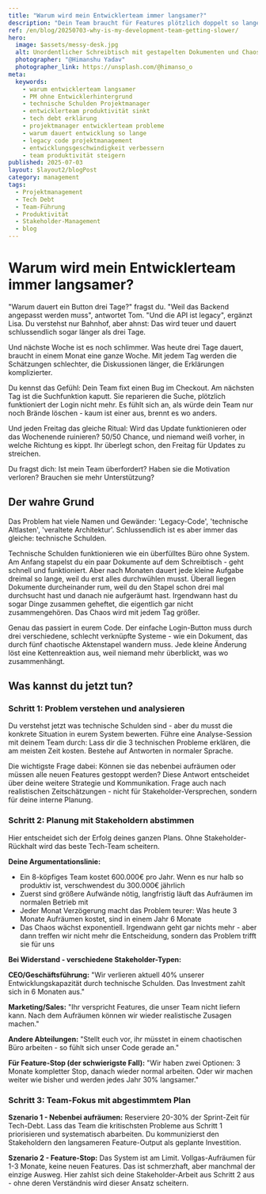 ```yaml
---
title: "Warum wird mein Entwicklerteam immer langsamer?"
description: "Dein Team braucht für Features plötzlich doppelt so lange? Das liegt nicht an Faulheit oder Inkompetenz. Hier erfährst du den wahren Grund und wie du als PM das Problem systematisch löst."
ref: /en/blog/20250703-why-is-my-development-team-getting-slower/
hero:
  image: $assets/messy-desk.jpg
  alt: Unordentlicher Schreibtisch mit gestapelten Dokumenten und Chaos - Metapher für technische Schulden im Code
  photographer: "@Himanshu Yadav"
  photographer_link: https://unsplash.com/@himanso_o
meta:
  keywords:
    - warum entwicklerteam langsamer
    - PM ohne Entwicklerhintergrund
    - technische Schulden Projektmanager
    - entwicklerteam produktivität sinkt
    - tech debt erklärung
    - projektmanager entwicklerteam probleme
    - warum dauert entwicklung so lange
    - legacy code projektmanagement
    - entwicklungsgeschwindigkeit verbessern
    - team produktivität steigern
published: 2025-07-03
layout: $layout2/blogPost
category: management
tags:
  - Projektmanagement
  - Tech Debt
  - Team-Führung
  - Produktivität
  - Stakeholder-Management
  - blog
---
```


# Warum wird mein Entwicklerteam immer langsamer?

"Warum dauert ein Button drei Tage?" fragst du. "Weil das Backend angepasst werden muss", antwortet Tom. "Und die API ist legacy", ergänzt Lisa. Du verstehst nur Bahnhof, aber ahnst: Das wird teuer und dauert schlussendlich sogar länger als drei Tage.

Und nächste Woche ist es noch schlimmer. Was heute drei Tage dauert, braucht in einem Monat eine ganze Woche. Mit jedem Tag werden die Schätzungen schlechter, die Diskussionen länger, die Erklärungen komplizierter.

Du kennst das Gefühl: Dein Team fixt einen Bug im Checkout. Am nächsten Tag ist die Suchfunktion kaputt. Sie reparieren die Suche, plötzlich funktioniert der Login nicht mehr. Es fühlt sich an, als würde dein Team nur noch Brände löschen - kaum ist einer aus, brennt es wo anders.

Und jeden Freitag das gleiche Ritual: Wird das Update funktionieren oder das Wochenende ruinieren? 50/50 Chance, und niemand weiß vorher, in welche Richtung es kippt. Ihr überlegt schon, den Freitag für Updates zu streichen.

Du fragst dich: Ist mein Team überfordert? Haben sie die Motivation verloren? Brauchen sie mehr Unterstützung?

## Der wahre Grund

Das Problem hat viele Namen und Gewänder: 'Legacy-Code', 'technische Altlasten', 'veraltete Architektur'. Schlussendlich ist es aber immer das gleiche: technische Schulden.

Technische Schulden funktionieren wie ein überfülltes Büro ohne System. Am Anfang stapelst du ein paar Dokumente auf dem Schreibtisch - geht schnell und funktioniert. Aber nach Monaten dauert jede kleine Aufgabe dreimal so lange, weil du erst alles durchwühlen musst. Überall liegen Dokumente durcheinander rum, weil du den Stapel schon drei mal durchsucht hast und danach nie aufgeräumt hast. Irgendwann hast du sogar Dinge zusammen geheftet, die eigentlich gar nicht zusammengehören. Das Chaos wird mit jedem Tag größer.

Genau das passiert in eurem Code. Der einfache Login-Button muss durch drei verschiedene, schlecht verknüpfte Systeme - wie ein Dokument, das durch fünf chaotische Aktenstapel wandern muss. Jede kleine Änderung löst eine Kettenreaktion aus, weil niemand mehr überblickt, was wo zusammenhängt.

## Was kannst du jetzt tun?

### Schritt 1: Problem verstehen und analysieren

Du verstehst jetzt was technische Schulden sind - aber du musst die konkrete Situation in eurem System bewerten. Führe eine Analyse-Session mit deinem Team durch: Lass dir die 3 technischen Probleme erklären, die am meisten Zeit kosten. Bestehe auf Antworten in normaler Sprache.

Die wichtigste Frage dabei: Können sie das nebenbei aufräumen oder müssen alle neuen Features gestoppt werden? Diese Antwort entscheidet über deine weitere Strategie und Kommunikation. Frage auch nach realistischen Zeitschätzungen - nicht für Stakeholder-Versprechen, sondern für deine interne Planung.

### Schritt 2: Planung mit Stakeholdern abstimmen

Hier entscheidet sich der Erfolg deines ganzen Plans. Ohne Stakeholder-Rückhalt wird das beste Tech-Team scheitern.

**Deine Argumentationslinie:**

- Ein 8-köpfiges Team kostet 600.000€ pro Jahr. Wenn es nur halb so produktiv ist, verschwendest du 300.000€ jährlich
- Zuerst sind größere Aufwände nötig, langfristig läuft das Aufräumen im normalen Betrieb mit
- Jeder Monat Verzögerung macht das Problem teurer: Was heute 3 Monate Aufräumen kostet, sind in einem Jahr 6 Monate
- Das Chaos wächst exponentiell. Irgendwann geht gar nichts mehr - aber dann treffen wir nicht mehr die Entscheidung, sondern das Problem trifft sie für uns

**Bei Widerstand - verschiedene Stakeholder-Typen:**

**CEO/Geschäftsführung:** "Wir verlieren aktuell 40% unserer Entwicklungskapazität durch technische Schulden. Das Investment zahlt sich in 6 Monaten aus."

**Marketing/Sales:** "Ihr verspricht Features, die unser Team nicht liefern kann. Nach dem Aufräumen können wir wieder realistische Zusagen machen."

**Andere Abteilungen:** "Stellt euch vor, ihr müsstet in einem chaotischen Büro arbeiten - so fühlt sich unser Code gerade an."

**Für Feature-Stop (der schwierigste Fall):**
"Wir haben zwei Optionen: 3 Monate kompletter Stop, danach wieder normal arbeiten. Oder wir machen weiter wie bisher und werden jedes Jahr 30% langsamer."

### Schritt 3: Team-Fokus mit abgestimmtem Plan

**Szenario 1 - Nebenbei aufräumen:** Reserviere 20-30% der Sprint-Zeit für Tech-Debt. Lass das Team die kritischsten Probleme aus Schritt 1 priorisieren und systematisch abarbeiten. Du kommunizierst den Stakeholdern den langsameren Feature-Output als geplante Investition.

**Szenario 2 - Feature-Stop:** Das System ist am Limit. Vollgas-Aufräumen für 1-3 Monate, keine neuen Features. Das ist schmerzhaft, aber manchmal der einzige Ausweg. Hier zahlst sich deine Stakeholder-Arbeit aus Schritt 2 aus - ohne deren Verständnis wird dieser Ansatz scheitern.
